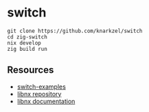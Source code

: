 # switch

```
git clone https://github.com/knarkzel/switch
cd zig-switch
nix develop
zig build run
```

## Resources

- [switch-examples](https://github.com/switchbrew/switch-examples)
- [libnx repository](https://github.com/switchbrew/libnx)
- [libnx documentation](https://switchbrew.github.io/libnx/files.html)
